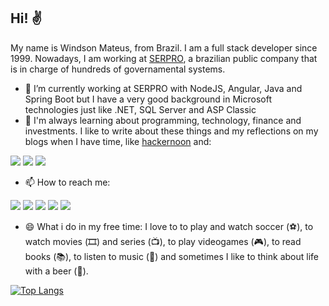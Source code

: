 ## Hi! ✌

My name is Windson Mateus, from Brazil. I am a full stack developer since 1999.
Nowadays, I am working at [SERPRO](https://serpro.gov.br), a brazilian public company that is in charge of hundreds of governamental systems.

- 🔭 I’m currently working at SERPRO with NodeJS, Angular, Java and Spring Boot but I have a very good background in Microsoft technologies just like .NET, SQL Server and ASP Classic
- 🌱 I'm always learning about programming, technology, finance and investments. I like to write about these things and my reflections on my blogs when I have time, like [hackernoon](https://hackernoon.com/u/windmateus) and: 

<a href="https://windmateus.blogspot.com/" target="_blank"><img src="https://img.shields.io/badge/Blogger-FF5722?style=for-the-badge&logo=blogger&logoColor=white" target="_blank"></a>
<a href="https://medium.com/@windmateus" target="_blank"><img src="https://img.shields.io/badge/Medium-12100E?style=for-the-badge&logo=medium&logoColor=white" target="_blank"></a>
<a href="https://dev.to/windmateus" target="_blank"><img src="https://img.shields.io/badge/dev.to-0A0A0A?style=for-the-badge&logo=devdotto&logoColor=white" target="_blank"></a>
- 📫 How to reach me: 

<a href="https://twitter.com/windmateus" target="_blank"><img src="https://img.shields.io/badge/Twitter-1DA1F2?style=for-the-badge&logo=twitter&logoColor=white" target="_blank"></a>
<a href="https://instagram.com/windmateus" target="_blank"><img src="https://img.shields.io/badge/-Instagram-%23E4405F?style=for-the-badge&logo=instagram&logoColor=white" target="_blank"></a>
<a href = "mailto:windmateus@gmail.com"><img src="https://img.shields.io/badge/-Gmail-%23333?style=for-the-badge&logo=gmail&logoColor=white" target="_blank"></a>
<a href="https://www.linkedin.com/in/windson-mateus-b5429b232/" target="_blank"><img src="https://img.shields.io/badge/-LinkedIn-%230077B5?style=for-the-badge&logo=linkedin&logoColor=white" target="_blank"></a> 
<a href="https://stackoverflow.com/users/9016083/windson-mateus" target="_blank"><img src="https://img.shields.io/badge/Stack_Overflow-FE7A16?style=for-the-badge&logo=stack-overflow&logoColor=white" target="_blank"></a>
- 😄 What i do in my free time: I love to to play and watch soccer (⚽️), to watch movies (🎞️) and series (📺), to play videogames (🎮), to read books (📚), to listen to music (🎵) and sometimes I like to think about life with a beer (🍺).

[![Top Langs](https://github-readme-stats.vercel.app/api/top-langs/?username=windmateus&exclude_repo=github-readme-stats,pegadaspelomundo)](https://github.com/windmateus/github-readme-stats)

